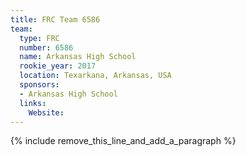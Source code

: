 ```yaml
---
title: FRC Team 6586
team:
  type: FRC
  number: 6586
  name: Arkansas High School
  rookie_year: 2017
  location: Texarkana, Arkansas, USA
  sponsors:
  - Arkansas High School
  links:
    Website:
---
```


{% include remove_this_line_and_add_a_paragraph %}